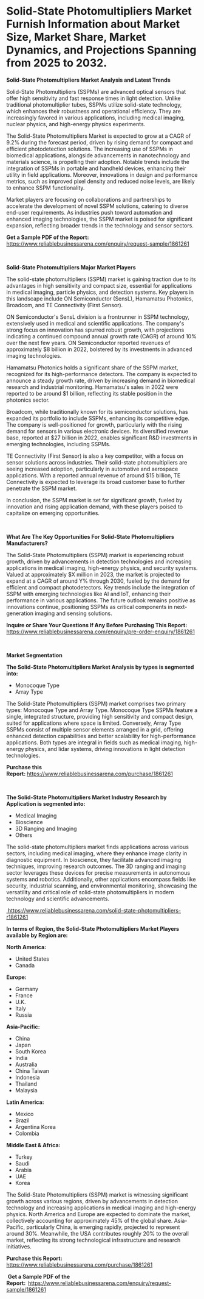 <p><h1>Solid-State Photomultipliers Market Furnish Information about Market Size, Market Share, Market Dynamics, and Projections Spanning from 2025 to 2032.</h1></p><p><strong>Solid-State Photomultipliers Market Analysis and Latest Trends</strong></p>
<p><p>Solid-State Photomultipliers (SSPMs) are advanced optical sensors that offer high sensitivity and fast response times in light detection. Unlike traditional photomultiplier tubes, SSPMs utilize solid-state technology, which enhances their robustness and operational efficiency. They are increasingly favored in various applications, including medical imaging, nuclear physics, and high-energy physics experiments. </p><p>The Solid-State Photomultipliers Market is expected to grow at a CAGR of 9.2% during the forecast period, driven by rising demand for compact and efficient photodetection solutions. The increasing use of SSPMs in biomedical applications, alongside advancements in nanotechnology and materials science, is propelling their adoption. Notable trends include the integration of SSPMs in portable and handheld devices, enhancing their utility in field applications. Moreover, innovations in design and performance metrics, such as improved pixel density and reduced noise levels, are likely to enhance SSPM functionality. </p><p>Market players are focusing on collaborations and partnerships to accelerate the development of novel SSPM solutions, catering to diverse end-user requirements. As industries push toward automation and enhanced imaging technologies, the SSPM market is poised for significant expansion, reflecting broader trends in the technology and sensor sectors.</p></p>
<p><strong>Get a Sample PDF of the Report:&nbsp;</strong> <a href="https://www.reliablebusinessarena.com/enquiry/request-sample/1861261?utm_campaign=3670&utm_medium=2&utm_source=Github&utm_content=ia&utm_term=15042025&utm_id=solid-state-photomultipliers">https://www.reliablebusinessarena.com/enquiry/request-sample/1861261</a></p>
<p>&nbsp;</p>
<p><strong>Solid-State Photomultipliers Major Market Players</strong></p>
<p><p>The solid-state photomultipliers (SSPM) market is gaining traction due to its advantages in high sensitivity and compact size, essential for applications in medical imaging, particle physics, and detection systems. Key players in this landscape include ON Semiconductor (SensL), Hamamatsu Photonics, Broadcom, and TE Connectivity (First Sensor).</p><p>ON Semiconductor's SensL division is a frontrunner in SSPM technology, extensively used in medical and scientific applications. The company's strong focus on innovation has spurred robust growth, with projections indicating a continued compound annual growth rate (CAGR) of around 10% over the next few years. ON Semiconductor reported revenues of approximately $8 billion in 2022, bolstered by its investments in advanced imaging technologies.</p><p>Hamamatsu Photonics holds a significant share of the SSPM market, recognized for its high-performance detectors. The company is expected to announce a steady growth rate, driven by increasing demand in biomedical research and industrial monitoring. Hamamatsu's sales in 2022 were reported to be around $1 billion, reflecting its stable position in the photonics sector.</p><p>Broadcom, while traditionally known for its semiconductor solutions, has expanded its portfolio to include SSPMs, enhancing its competitive edge. The company is well-positioned for growth, particularly with the rising demand for sensors in various electronic devices. Its diversified revenue base, reported at $27 billion in 2022, enables significant R&D investments in emerging technologies, including SSPMs.</p><p>TE Connectivity (First Sensor) is also a key competitor, with a focus on sensor solutions across industries. Their solid-state photomultipliers are seeing increased adoption, particularly in automotive and aerospace applications. With a reported annual revenue of around $15 billion, TE Connectivity is expected to leverage its broad customer base to further penetrate the SSPM market.</p><p>In conclusion, the SSPM market is set for significant growth, fueled by innovation and rising application demand, with these players poised to capitalize on emerging opportunities.</p></p>
<p>&nbsp;</p>
<p><strong>What Are The Key Opportunities For Solid-State Photomultipliers Manufacturers?</strong></p>
<p><p>The Solid-State Photomultipliers (SSPM) market is experiencing robust growth, driven by advancements in detection technologies and increasing applications in medical imaging, high-energy physics, and security systems. Valued at approximately $X million in 2023, the market is projected to expand at a CAGR of around Y% through 2030, fueled by the demand for efficient and compact photodetectors. Key trends include the integration of SSPM with emerging technologies like AI and IoT, enhancing their performance in various applications. The future outlook remains positive as innovations continue, positioning SSPMs as critical components in next-generation imaging and sensing solutions.</p></p>
<p><strong>Inquire or Share Your Questions If Any Before Purchasing This Report:</strong> <a href="https://www.reliablebusinessarena.com/enquiry/pre-order-enquiry/1861261?utm_campaign=3670&utm_medium=2&utm_source=Github&utm_content=ia&utm_term=15042025&utm_id=solid-state-photomultipliers">https://www.reliablebusinessarena.com/enquiry/pre-order-enquiry/1861261</a></p>
<p>&nbsp;</p>
<p><strong>Market Segmentation</strong></p>
<p><strong>The Solid-State Photomultipliers Market Analysis by types is segmented into:</strong></p>
<p><ul><li>Monocoque Type</li><li>Array Type</li></ul></p>
<p><p>The Solid-State Photomultipliers (SSPM) market comprises two primary types: Monocoque Type and Array Type. Monocoque Type SSPMs feature a single, integrated structure, providing high sensitivity and compact design, suited for applications where space is limited. Conversely, Array Type SSPMs consist of multiple sensor elements arranged in a grid, offering enhanced detection capabilities and better scalability for high-performance applications. Both types are integral in fields such as medical imaging, high-energy physics, and lidar systems, driving innovations in light detection technologies.</p></p>
<p><strong>Purchase this Report:&nbsp;</strong><a href="https://www.reliablebusinessarena.com/purchase/1861261?utm_campaign=3670&utm_medium=2&utm_source=Github&utm_content=ia&utm_term=15042025&utm_id=solid-state-photomultipliers">https://www.reliablebusinessarena.com/purchase/1861261</a></p>
<p>&nbsp;</p>
<p><strong>The Solid-State Photomultipliers Market Industry Research by Application is segmented into:</strong></p>
<p><ul><li>Medical Imaging</li><li>Bioscience</li><li>3D Ranging and Imaging</li><li>Others</li></ul></p>
<p><p>The solid-state photomultipliers market finds applications across various sectors, including medical imaging, where they enhance image clarity in diagnostic equipment. In bioscience, they facilitate advanced imaging techniques, improving research outcomes. The 3D ranging and imaging sector leverages these devices for precise measurements in autonomous systems and robotics. Additionally, other applications encompass fields like security, industrial scanning, and environmental monitoring, showcasing the versatility and critical role of solid-state photomultipliers in modern technology and scientific advancements.</p></p>
<p><a href="https://www.reliablebusinessarena.com/solid-state-photomultipliers-r1861261?utm_campaign=3670&utm_medium=2&utm_source=Github&utm_content=ia&utm_term=15042025&utm_id=solid-state-photomultipliers">&nbsp;https://www.reliablebusinessarena.com/solid-state-photomultipliers-r1861261</a></p>
<p><strong>In terms of Region, the Solid-State Photomultipliers Market Players available by Region are:</strong></p>
<p>
    <p> <strong> North America: </strong>
        <ul>
            <li>United States</li>
            <li>Canada</li>
        </ul>
        </p> 
    <p> <strong> Europe: </strong>
        <ul>
            <li>Germany</li>
            <li>France</li>
            <li>U.K.</li>
            <li>Italy</li>
            <li>Russia</li>
        </ul>
        </p> 
    <p> <strong> Asia-Pacific: </strong>
        <ul>
            <li>China</li>
            <li>Japan</li>
            <li>South Korea</li>
            <li>India</li>
            <li>Australia</li>
            <li>China Taiwan</li>
            <li>Indonesia</li>
            <li>Thailand</li>
            <li>Malaysia</li>
        </ul>
        </p> 
    <p> <strong> Latin America: </strong>
        <ul>
            <li>Mexico</li>
            <li>Brazil</li>
            <li>Argentina Korea</li>
            <li>Colombia</li>
        </ul>
        </p> 
    <p> <strong> Middle East & Africa: </strong>
        <ul>
            <li>Turkey</li>
            <li>Saudi</li>
            <li>Arabia</li>
            <li>UAE</li>
            <li>Korea</li>
        </ul>
    </p>
    </p>
<p><p>The Solid-State Photomultipliers (SSPM) market is witnessing significant growth across various regions, driven by advancements in detection technology and increasing applications in medical imaging and high-energy physics. North America and Europe are expected to dominate the market, collectively accounting for approximately 45% of the global share. Asia-Pacific, particularly China, is emerging rapidly, projected to represent around 30%. Meanwhile, the USA contributes roughly 20% to the overall market, reflecting its strong technological infrastructure and research initiatives.</p></p>
<p><strong>Purchase this Report: </strong><a href="https://www.reliablebusinessarena.com/purchase/1861261?utm_campaign=3670&utm_medium=2&utm_source=Github&utm_content=ia&utm_term=15042025&utm_id=solid-state-photomultipliers">https://www.reliablebusinessarena.com/purchase/1861261</a></p>
<p>&nbsp;<strong>Get a Sample PDF of the Report:&nbsp;&nbsp;</strong><a href="https://www.reliablebusinessarena.com/enquiry/request-sample/1861261?utm_campaign=3670&utm_medium=2&utm_source=Github&utm_content=ia&utm_term=15042025&utm_id=solid-state-photomultipliers">https://www.reliablebusinessarena.com/enquiry/request-sample/1861261</a></p>
<p><strong></strong></p>
<p><p></p><p></p><p></p></p>